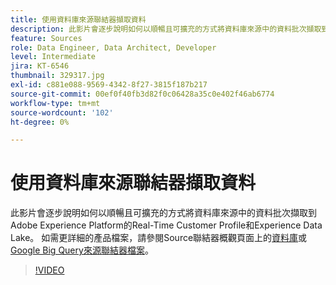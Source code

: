 ```yaml
---
title: 使用資料庫來源聯結器擷取資料
description: 此影片會逐步說明如何以順暢且可擴充的方式將資料庫來源中的資料批次擷取到Adobe Experience Platform的Real-Time Customer Profile和Experience Data Lake。
feature: Sources
role: Data Engineer, Data Architect, Developer
level: Intermediate
jira: KT-6546
thumbnail: 329317.jpg
exl-id: c881e088-9569-4342-8f27-3815f187b217
source-git-commit: 00ef0f40fb3d82f0c06428a35c0e402f46ab6774
workflow-type: tm+mt
source-wordcount: '102'
ht-degree: 0%

---
```


# 使用資料庫來源聯結器擷取資料

此影片會逐步說明如何以順暢且可擴充的方式將資料庫來源中的資料批次擷取到Adobe Experience Platform的Real-Time Customer Profile和Experience Data Lake。 如需更詳細的產品檔案，請參閱Source聯結器概觀頁面上的[資料庫](https://experienceleague.adobe.com/docs/experience-platform/sources/home.html?lang=en#database)或[Google Big Query來源聯結器檔案](https://experienceleague.adobe.com/docs/experience-platform/sources/ui-tutorials/create/databases/bigquery.html)。

>[!VIDEO](https://video.tv.adobe.com/v/329317?learn=on)
